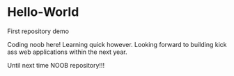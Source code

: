 # Hello-World
First repository demo

Coding noob here! Learning quick however. Looking forward to building kick ass web applications within the next year. 

Until next time NOOB repository!!!
